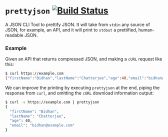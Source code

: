 # `prettyjson` [![Build Status](https://travis-ci.org/patrickdappollonio/prettyjson.svg?branch=master)](https://travis-ci.org/patrickdappollonio/prettyjson)

A JSON CLI Tool to prettify JSON. It will take from `stdin` any source of JSON, for example, an API, and it will
print to `stdout` a prettified, human-readable JSON.

### Example

Given an API that returns compressed JSON, and making a `cURL` request like this:

```bash
$ curl https://example.com
{"firstName":"Bidhan","lastName":"Chatterjee","age":40,"email":"bidhan@example.com"}
```

We can improve the printing by executing `prettyjson` at the end, piping the response from `curl`, and omitting the `cURL` download information output:

```bash
$ curl -s https://example.com | prettyjson
{
  "firstName": "Bidhan",
  "lastName": "Chatterjee",
  "age": 40,
  "email": "bidhan@example.com"
}
```
